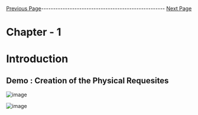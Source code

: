 


[Previous Page](https://github.com/EtricKombat/Course_Practical_Guide_EKS/blob/master/_docs/ch1/The_BookStore_project_pre-requsites.md)---------------------------------------------------- [Next Page]()



# Chapter - 1
# Introduction

## Demo : Creation of the Physical Requesites 

![image](https://user-images.githubusercontent.com/33585301/119462621-891eba80-bd5e-11eb-9fa2-3237b9bf2985.png)


![image](https://user-images.githubusercontent.com/33585301/119472754-229e9a00-bd68-11eb-80f2-092feca6cf15.png)
